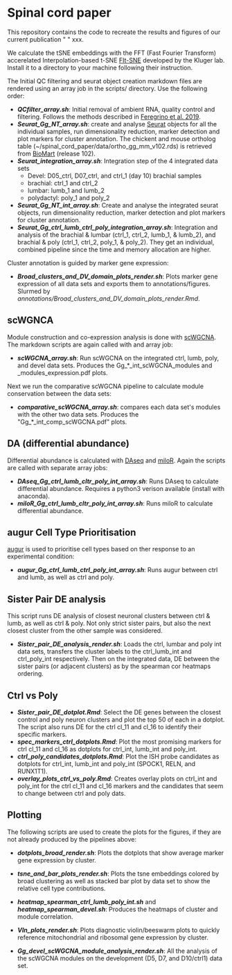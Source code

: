 # Spinal cord paper

This repository contains the code to recreate the results and figures of our current publication " " xxx.

We calculate the tSNE embeddings with the FFT (Fast Fourier Transform) accerelated Interpolation-based t-SNE [FIt-SNE](https://github.com/KlugerLab/FIt-SNE) developed by the Kluger lab. Install it to a directory to your machine following their instruction.

The Initial QC filtering and seurat object creation markdown files are rendered using an array job in the scripts/ directory. Use the following order:

-   ***QCfilter_array.sh***: Initial removal of ambient RNA, quality control and filtering. Follows the methods described in [Feregrino et al. 2019](https://doi.org/10.1186/s12864-019-5802-2).
-   ***Seurat_Gg_NT_array.sh***: create and analyse [Seurat](https://github.com/satijalab/seurat) objects for all the individual samples, run dimensionality reduction, marker detection and plot markers for cluster annotation.
The chickent and mouse ortholog table (~/spinal_cord_paper/data/ortho_gg_mm_v102.rds) is retrieved from [BioMart](http://nov2020.archive.ensembl.org/biomart/martview/) (release 102).
-   ***Seurat_integration_array.sh***: Integration step of the 4 integrated data sets
    -   Devel: D05_ctrl, D07_ctrl, and ctrl_1 (day 10) brachial samples
    -   brachial: ctrl_1 and ctrl_2
    -   lumbar: lumb_1 and lumb_2
    -   polydactyl: poly_1 and poly_2
-   ***Seurat_Gg_NT_int_array.sh***: Create and analyse the integrated seurat objects, run dimensionality reduction, marker detection and plot markers for cluster annotation.
-   ***Seurat_Gg_ctrl_lumb_ctrl_poly_integration_array.sh***: Integration and analysis of the brachial & lumbar (ctrl_1, ctrl_2, lumb_1, & lumb_2), and brachial & poly (ctrl_1, ctrl_2, poly_1, & poly_2). They get an individual, combined pipeline since the time and memory allocation are higher.

Cluster annotation is guided by marker gene expression:

-   ***Broad_clusters_and_DV_domain_plots_render.sh***: Plots marker gene expression of all data sets and exports them to annotations/figures. Slurmed by *annotations/Broad_clusters_and_DV_domain_plots_render.Rmd*.

## scWGNCA

Module construction and co-expression analysis is done with [scWGCNA](https://github.com/CFeregrino/scWGCNA). The markdown scripts are again called with and array job:

-   ***scWGCNA_array.sh***: Run scWGCNA on the integrated ctrl, lumb, poly, and devel data sets. Produces the Gg_*_int_scWGCNA_modules and _modules_expression.pdf plots.

Next we run the comparative scWGCNA pipeline to calculate module conservation between the data sets:

-   ***comparative_scWGCNA_array.sh***: compares each data set's modules with the other two data sets. Produces the "Gg_*_int_comp_scWGCNA.pdf" plots.

## DA (differential abundance)

Differential abundance is calculated with [DAseq](https://github.com/KlugerLab/DAseq) and [miloR](https://github.com/MarioniLab/miloR). Again the scripts are called with separate array jobs:

-   ***DAseq_Gg_ctrl_lumb_cltr_poly_int_array.sh***: Runs DAseq to calculate differential abundance. Requires a python3 verison available (install with anaconda).
-   ***miloR_Gg_ctrl_lumb_cltr_poly_int_array.sh***: Runs miloR to calculate differential abundance.

## augur Cell Type Prioritisation

[augur](https://github.com/neurorestore/Augur) is used to prioritise cell types based on ther response to an experimental condition:

-   ***augur_Gg_ctrl_lumb_ctrl_poly_int_array.sh***:  Runs augur between ctrl and lumb, as well as ctrl and poly. 

## Sister Pair DE analysis

This script runs DE analysis of closest neuronal clusters between ctrl & lumb, as well as ctrl & poly. Not only strict sister pairs, but also the next closest cluster from the other sample was considered.

-   ***Sister_pair_DE_analysis_render.sh***: Loads the ctrl, lumbar and poly int data sets, transfers the cluster labels to the ctrl_lumb_int and ctrl_poly_int respectively. Then on the integrated data, DE between the sister pairs (or adjacent clusters) as by the spearman cor heatmaps ordering.

## Ctrl vs Poly

- ***Sister_pair_DE_dotplot.Rmd***: Select the DE genes between the closest control and poly neuron clusters and plot the top 50 of each in a dotplot. The script also runs DE for the ctrl cl_11 and cl_16 to identify their specific markers.
- ***spec_markers_ctrl_dotplots.Rmd***: Plot the most promising markers for ctrl cl_11 and cl_16 as dotplots for ctrl_int, lumb_int and poly_int.
- ***ctrl_poly_candidates_dotplots.Rmd***: Plot the ISH probe candidates as dotplots for ctrl_int, lumb_int and poly_int (SPOCK1, RELN, and RUNX1T1).
- ***overlay_plots_ctrl_vs_poly.Rmd***: Creates overlay plots on ctrl_int and poly_int for the ctrl cl_11 and cl_16 markers and the candidates that seem to change between ctrl and poly dats.


## Plotting

The following scripts are used to create the plots for the figures, if they are not already produced by the pipelines above:

-   ***dotplots_broad_render.sh***: Plots the dotplots that show average marker gene expression by cluster.

-   ***tsne_and_bar_plots_render.sh***: Plots the tsne embeddings colored by broad clustering as well as stacked bar plot by data set to show the relative cell type contributions.

-   ***heatmap_spearman_ctrl_lumb_poly_int.sh*** and ***heatmap_spearman_devel.sh***: Produces the heatmaps of cluster and module correlation.

-   ***Vln_plots_render.sh***: Plots diagnostic violin/beeswarm plots to quickly reference mitochondrial and ribosomal gene expression by cluster.

-   ***Gg_devel_scWGCNA_module_analysis_render.sh***: All the analysis of the scWGCNA modules on the development (D5, D7, and D10/ctrl1) data set.
